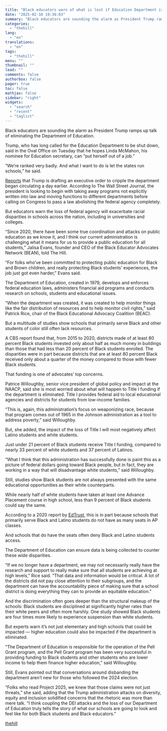 ```yaml
---
title: "Black educators warn of what is lost if Education Department is shuttered"
date: "2025-02-10 19:36:03"
summary: "Black educators are sounding the alarm as President Trump ramps up talk of eliminating the Department of Education. Trump, who has long called for the Education Department to be shut down, said in the Oval Office on Tuesday that he hopes Linda McMahon, his nominee for Education secretary, can “put..."
categories:
  - "thehill"
lang:
  - "en"
translations:
  - "en"
tags:
  - "thehill"
menu: ""
thumbnail: ""
lead: ""
comments: false
authorbox: false
pager: true
toc: false
mathjax: false
sidebar: "right"
widgets:
  - "search"
  - "recent"
  - "taglist"
---
```


Black educators are sounding the alarm as President Trump ramps up talk of eliminating the Department of Education.

Trump, who has long called for the Education Department to be shut down, said in the Oval Office on Tuesday that he hopes Linda McMahon, his nominee for Education secretary, can “put herself out of a job.”

“We’re ranked very badly. And what I want to do is let the states run schools,” he said.

[Reports](https://thehill.com/homenews/education/5126065-department-of-education-trump-musk-doge-doe-usaid/) that Trump is drafting an executive order to cripple the department began circulating a day earlier. According to The Wall Street Journal, the president is looking to begin with taking away programs not explicitly written into law and moving functions to different departments before calling on Congress to pass a law abolishing the federal agency completely.

But educators warn the loss of federal agency will exacerbate racial disparities in schools across the nation, including in universities and colleges.

“Since 2020, there have been some true coordination and attacks on public education as we know it, and I think our current administration is challenging what it means for us to provide a public education for all students,” Jalisa Evans, founder and CEO of the Black Educator Advocates Network (BEAN), told The Hill.

“For folks who’ve been committed to protecting public education for Black and Brown children, and really protecting Black students’ experiences, the job just got even harder,” Evans said.

The Department of Education, created in 1979, develops and enforces federal education laws, administers financial aid programs and conducts research on schools, students and educational issues.

“When the department was created, it was created to help monitor things like the fair distribution of resources and to help monitor civil rights,” said Patrick Rice, chair of the Black Educational Advocacy Coalition (BEAC).

But a multitude of studies show schools that primarily serve Black and other students of color still often lack resources.

A CBS report found that, from 2015 to 2020, districts made of at least 80 percent Black students invested only about half as much money in buildings than those that had less than 20 percent of Black students enrolled. The disparities were in part because districts that are at least 80 percent Black received only about a quarter of the money compared to those with fewer Black students.

That funding is one of advocates’ top concerns.

Patrice Willoughby, senior vice president of global policy and impact at the NAACP, said she is most worried about what will happen to Title I funding if the department is eliminated. Title I provides federal aid to local educational agencies and districts for students from low-income families.

“This is, again, this administration’s focus on weaponizing race, because that program comes out of 1965 in the Johnson administration as a tool to address poverty,” said Willoughby.

But, she added, the impact of the loss of Title I will most negatively affect Latino students and white students.

Just under 21 percent of Black students receive Title I funding, compared to nearly 33 percent of white students and 37 percent of Latinos.

“What I think that this administration has successfully done is paint this as a picture of federal dollars going toward Black people, but in fact, they are working in a way that will disadvantage white students,” said Willoughby.

Still, studies show Black students are not always presented with the same educational opportunities as their white counterparts.

While nearly half of white students have taken at least one Advance Placement course in high school, less than 9 percent of Black students could say the same.

According to a 2020 report by [EdTrust](https://edtrust.org/press-room/black-and-latino-students-shut-out-of-advanced-coursework-opportunities/), this is in part because schools that primarily serve Black and Latino students do not have as many seats in AP classes.

And schools that do have the seats often deny Black and Latino students access.

The Department of Education can ensure data is being collected to counter these wide disparities.

“If we no longer have a department, we may not necessarily really have the research and support to really make sure that all students are achieving at high levels,” Rice said. “That data and information would be critical. A lot of the districts did not pay close attention to their subgroups, and the department can have the accountability piece of making sure that a school district is doing everything they can to provide an equitable education.”

And the discrimination often goes deeper than the structural makeup of the schools: Black students are disciplined at significantly higher rates than their white peers and often more harshly. One study showed Black students are four times more likely to experience suspension than white students.

But experts warn it’s not just elementary and high schools that could be impacted — higher education could also be impacted if the department is eliminated.

“The Department of Education is responsible for the operation of the Pell Grant program, and the Pell Grant program has been very successful in providing funding to Black students and other students who are lower income to help them finance higher education,” said Willoughby.

Still, Evans pointed out that conversations around disbanding the department aren’t new for those who followed the 2024 election.

“Folks who read Project 2025, we knew that those claims were not just threats,” she said, adding that the Trump administration attacks on diversity, equity and inclusion solidified concerns that the rhetoric was more than mere talk. “I think coupling the DEI attacks and the loss of our Department of Education truly tells the story of what our schools are going to look and feel like for both Black students and Black educators.”

[thehill](https://thehill.com/homenews/race-politics/5133582-black-educators-department-of-education-trump/)
